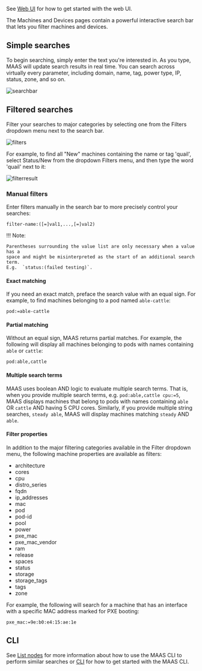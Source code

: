 See [Web UI](installconfig-webui.md) for how to get started with the web UI.

The Machines and Devices pages contain a powerful interactive search bar that lets you filter machines and devices.

## Simple searches

To begin searching, simply enter the text you're interested in. As you type, MAAS will update search results in real time. You can search across virtually every parameter, including domain, name, tag, power type, IP, status, zone, and so on.

![searchbar](../media/manage-search__2.5_searchbar.png)

## Filtered searches

Filter your searches to major categories by selecting one from the Filters dropdown menu next to the search bar.

![filters](../media/manage-search__2.5_filters.png)

For example, to find all "New" machines containing the name or tag 'quail', select Status/New from the dropdown Filters menu, and then type the word 'quail' next to it:

![filterresult](../media/manage-search__2.5_filtered-search.png)

### Manual filters

Enter filters manually in the search bar to more precisely control your searches:

``` no-highlight
filter-name:([=]val1,...,[=]val2)
```

!!! Note:

    Parentheses surrounding the value list are only necessary when a value has a
    space and might be misinterpreted as the start of an additional search term.
    E.g.  `status:(failed testing)`.

#### Exact matching

If you need an exact match, preface the search value with an equal sign. For example, to find machines belonging to a pod named `able-cattle`:

``` no-highlight
pod:=able-cattle
```

#### Partial matching

Without an equal sign, MAAS returns partial matches. For example, the following will display all machines belonging to pods with names containing `able` or `cattle`:

``` no-highlight
pod:able,cattle
```

#### Multiple search terms

MAAS uses boolean AND logic to evaluate multiple search terms. That is, when you provide multiple search terms, e.g. `pod:able,cattle cpu:=5`, MAAS displays machines that belong to pods with names containing `able` OR `cattle` AND having 5 CPU cores. Similarly, if you provide multiple string searches, `steady able`, MAAS will display machines matching `steady` AND `able`.

#### Filter properties

In addition to the major filtering categories available in the Filter dropdown menu, the following machine properties are available as filters:

-   architecture
-   cores
-   cpu
-   distro_series
-   fqdn
-   ip_addresses
-   mac
-   pod
-   pod-id
-   pool
-   power
-   pxe_mac
-   pxe_mac_vendor
-   ram
-   release
-   spaces
-   status
-   storage
-   storage_tags
-   tags
-   zone

For example, the following will search for a machine that has an interface with a specific MAC address marked for PXE booting:

``` no-highlight
pxe_mac:=9e:b0:e4:15:ae:1e
```

## CLI

See [List nodes](manage-cli-common.md#list-nodes) for more information about how to use the MAAS CLI to perform similar searches or [CLI](manage-cli.md) for how to get started with the MAAS CLI.

<!-- LINKS -->

